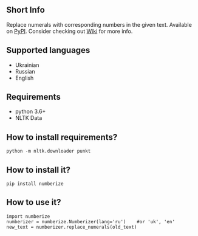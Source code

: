 ## Short Info
Replace numerals with corresponding numbers in the given text.
Available on [PyPI](https://pypi.org/project/numberize/).
Consider checking out [Wiki](https://github.com/DanATW/numberize/wiki) for more info.
## Supported languages
* Ukrainian
* Russian
* English
## Requirements
* python 3.6+
* NLTK Data

## How to install requirements?
```python -m nltk.downloader punkt```
## How to install it?
```pip install numberize```
## How to use it?
```
import numberize
numberizer = numberize.Numberizer(lang='ru')    #or 'uk', 'en'
new_text = numberizer.replace_numerals(old_text)
   ```
